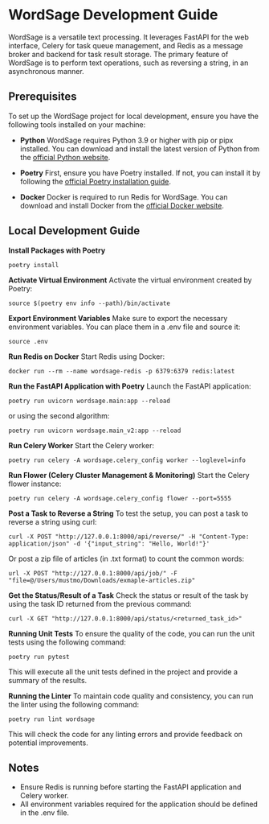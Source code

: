 
# WordSage Development Guide

WordSage is a versatile text processing. It leverages FastAPI for the web interface, Celery for task queue management, and Redis as a message broker and backend for task result storage. The primary feature of WordSage is to perform text operations, such as reversing a string, in an asynchronous manner.

## Prerequisites
To set up the WordSage project for local development, ensure you have the following tools installed on your machine:

-  **Python**
WordSage requires Python 3.9 or higher with pip or pipx installed. You can download and install the latest version of Python from the [official Python website](https://www.python.org/downloads/).

-  **Poetry**
First, ensure you have Poetry installed. If not, you can install it by following the [official Poetry installation guide](https://python-poetry.org/docs/#installation).

-  **Docker**
Docker is required to run Redis for WordSage. You can download and install Docker from the [official Docker website](https://www.docker.com/get-started).

## Local Development Guide

**Install Packages with Poetry**
```
poetry install
```

**Activate Virtual Environment**
Activate the virtual environment created by Poetry:

```
source $(poetry env info --path)/bin/activate
```

**Export Environment Variables**
Make sure to export the necessary environment variables. You can place them in a .env file and source it:

```
source .env
```

**Run Redis on Docker**
Start Redis using Docker:

```
docker run --rm --name wordsage-redis -p 6379:6379 redis:latest
```

**Run the FastAPI Application with Poetry**
Launch the FastAPI application:

```
poetry run uvicorn wordsage.main:app --reload
```

or using the second algorithm:

```
poetry run uvicorn wordsage.main_v2:app --reload
```

**Run Celery Worker**
Start the Celery worker:

```
poetry run celery -A wordsage.celery_config worker --loglevel=info
```

**Run Flower (Celery Cluster Management & Monitoring)**
Start the Celery flower instance:

```
poetry run celery -A wordsage.celery_config flower --port=5555
```

**Post a Task to Reverse a String**
To test the setup, you can post a task to reverse a string using curl:

```
curl -X POST "http://127.0.0.1:8000/api/reverse/" -H "Content-Type: application/json" -d '{"input_string": "Hello, World!"}'
```

Or post a zip file of articles (in .txt format) to count the common words:

```
url -X POST "http://127.0.0.1:8000/api/job/" -F "file=@/Users/mustmo/Downloads/exmaple-articles.zip"
```

**Get the Status/Result of a Task**
Check the status or result of the task by using the task ID returned from the previous command:

```
curl -X GET "http://127.0.0.1:8000/api/status/<returned_task_id>"
```

**Running Unit Tests**
To ensure the quality of the code, you can run the unit tests using the following command:

```
poetry run pytest
```

This will execute all the unit tests defined in the project and provide a summary of the results.


**Running the Linter**
To maintain code quality and consistency, you can run the linter using the following command:

```
poetry run lint wordsage
```

This will check the code for any linting errors and provide feedback on potential improvements.

## Notes
- Ensure Redis is running before starting the FastAPI application and Celery worker.
- All environment variables required for the application should be defined in the .env file.